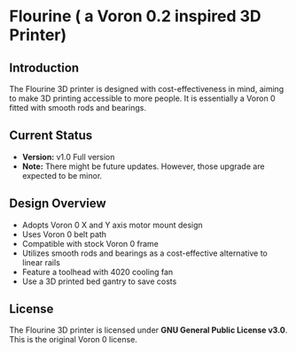 # Flourine ( a Voron 0.2 inspired 3D Printer)

## Introduction
The Flourine 3D printer is designed with cost-effectiveness in mind, aiming to make 3D printing accessible to more people. It is essentially a Voron 0 fitted with smooth rods and bearings.

## Current Status
- **Version:** v1.0 Full version
- **Note:** There might be future updates. However, those upgrade are expected to be minor.

## Design Overview
- Adopts Voron 0 X and Y axis motor mount design
- Uses Voron 0 belt path
- Compatible with stock Voron 0 frame
- Utilizes smooth rods and bearings as a cost-effective alternative to linear rails
- Feature a toolhead with 4020 cooling fan
- Use a 3D printed bed gantry to save costs


## License
The Flourine 3D printer is licensed under **GNU General Public License v3.0**. This is the original Voron 0 license.
